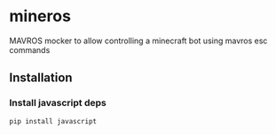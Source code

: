 # mineros
MAVROS mocker to allow controlling a minecraft bot using mavros esc commands

## Installation

### Install javascript deps
``` pip install javascript ```